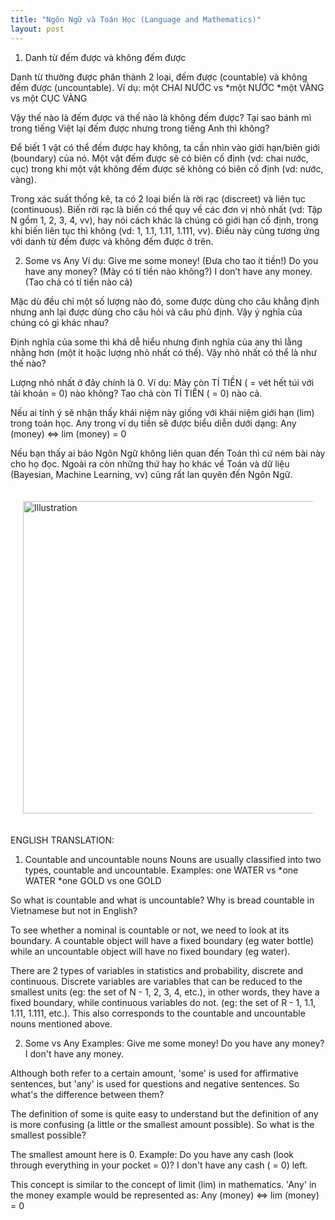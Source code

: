 ```yaml
---
title: "Ngôn Ngữ và Toán Học (Language and Mathematics)"
layout: post
---
```

1. Danh từ đếm được và không đếm được

Danh từ thường được phân thành 2 loại, đếm được (countable) và không đếm được (uncountable).
Ví dụ:
một CHAI NƯỚC vs *một NƯỚC
*một VÀNG vs một CỤC VÀNG

Vậy thế nào là đếm được và thế nào là không đếm được? Tại sao bánh mì trong tiếng Việt lại đếm được nhưng trong tiếng Anh thì không?

Để biết 1 vật có thể đếm được hay không, ta cần nhìn vào giới hạn/biên giới (boundary) của nó. Một vật đếm được sẽ có biên cố định (vd: chai nước, cục) trong khi một vật không đếm được sẽ không có biên cố định (vd: nước, vàng).

Trong xác suất thống kê, ta có 2 loại biến là rời rạc (discreet) và liên tục (continuous). Biến rời rạc là biến có thể quy về các đơn vị nhỏ nhất (vd: Tập N gồm 1, 2, 3, 4, vv), hay nói cách khác là chúng có giới hạn cố định, trong khi biến liên tục thì không (vd: 1, 1.1, 1.11, 1.111, vv). Điều này cũng tương ứng với danh từ đếm được và không đếm được ở trên.

2. Some vs Any
Ví dụ:
Give me some money! (Đưa cho tao ít tiền!)
Do you have any money? (Mày có tí tiền nào không?)
I don’t have any money. (Tao chả có tí tiền nào cả)

Mặc dù đều chỉ một số lượng nào đó, some được dùng cho câu khẳng định nhưng anh lại được dùng cho câu hỏi và câu phủ định. Vậy ý nghĩa của chúng có gì khác nhau?

Định nghĩa của some thì khá dễ hiểu nhưng định nghĩa của any thì lằng nhằng hơn (một ít hoặc lượng nhỏ nhất có thể). Vậy nhỏ nhất có thể là như thế nào?

Lượng nhỏ nhất ở đây chính là 0.
Ví dụ:
Mày còn TÍ TIỀN ( = vét hết túi với tài khoản = 0) nào không?
Tao chả còn TÍ TIỀN ( = 0) nào cả.

Nếu ai tính ý sẽ nhận thấy khái niệm này giống với khái niệm giới hạn (lim) trong toán học. Any trong ví dụ tiền sẽ được biểu diễn dưới dạng:
Any (money) ⇔ lim (money) = 0

Nếu bạn thấy ai bảo Ngôn Ngữ không liên quan đến Toán thì cứ ném bài này cho họ đọc.
Ngoài ra còn những thứ hay ho khác về Toán và dữ liệu (Bayesian, Machine Learning, vv) cũng rất lan quyên đến Ngôn Ngữ.

<div style="display: flex; justify-content: center; padding: 20px;">
    <img src="{{ site.baseurl }}/assets/media/posts/2023-05-01-ngon-ngu-va-toan-hoc.png" alt="Illustration" style="width: 500px; height: auto;">
</div>

ENGLISH TRANSLATION:
1. Countable and uncountable nouns
Nouns are usually classified into two types, countable and uncountable.
Examples:
one WATER vs *one WATER
*one GOLD vs one GOLD

So what is countable and what is uncountable? Why is bread countable in Vietnamese but not in English?

To see whether a nominal is countable or not, we need to look at its boundary. A countable object will have a fixed boundary (eg water bottle) while an uncountable object will have no fixed boundary (eg water).

There are 2 types of variables in statistics and probability, discrete and continuous. Discrete variables are variables that can be reduced to the smallest units (eg: the set of N - 1, 2, 3, 4, etc.), in other words, they have a fixed boundary, while continuous variables do not. (eg: the set of R - 1, 1.1, 1.11, 1.111, etc.). This also corresponds to the countable and uncountable nouns mentioned above.

2. Some vs Any
Examples:
Give me some money!
Do you have any money?
I don't have any money.

Although both refer to a certain amount, 'some' is used for affirmative sentences, but 'any' is used for questions and negative sentences. So what's the difference between them?

The definition of some is quite easy to understand but the definition of any is more confusing (a little or the smallest amount possible). So what is the smallest possible?

The smallest amount here is 0.
Example:
Do you have any cash (look through everything in your pocket = 0)?
I don't have any cash ( = 0) left.

This concept is similar to the concept of limit (lim) in mathematics. 'Any' in the money example would be represented as:
Any (money) <=> lim (money) = 0
